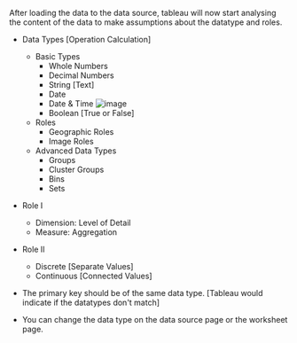 After loading the data to the data source, tableau will now start analysing the content of the data to make assumptions about the datatype and roles.
- Data Types [Operation Calculation]
  - Basic Types
    - Whole Numbers
    - Decimal Numbers
    - String [Text]
    - Date
    - Date & Time
      ![image](https://github.com/user-attachments/assets/0fd76827-7d70-4a2b-9d10-b49440444be3)
    - Boolean [True or False]
  - Roles
    - Geographic Roles
    - Image Roles
  - Advanced Data Types
    - Groups
    - Cluster Groups
    - Bins
    - Sets
- Role I
  - Dimension: Level of Detail 
  - Measure: Aggregation
- Role II
  - Discrete [Separate Values]
  - Continuous [Connected Values]

- The primary key should be of the same data type. [Tableau would indicate if the datatypes don't match]
- You can change the data type on the data source page or the worksheet page.
